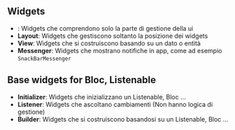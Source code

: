 ## Widgets
- **<NAME>**: Widgets che comprendono solo la parte di gestione della ui
- **<NAME>Layout**: Widgets che gestiscono soltanto la posizione dei widgets
- **<NAME>View**: Widgets che si costruiscono basando su un dato o entità
- **<NAME>Messenger**: Widgets che mostrano notifiche in app, come ad esempio `SnackBarMessenger`

## Base widgets for Bloc, Listenable
- **<NAME>Initializer**: Widgets che inizializzano un Listenable, Bloc ...
- **<NAME>Listener**: Widgets che ascoltano cambiamenti (Non hanno logica di gestione)
- **<NAME>Builder**: Widgets che si costruiscono basandosi su un Listenable, Bloc ...